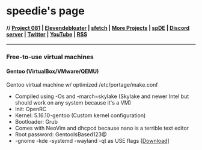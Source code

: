 # speedie's page

#### // [Project 081](https://p081.github.io) | [Elevendebloater](https://spdgmr.github.io/elevendebloater) | [sfetch](https://spdgmr.github.io/sfetch) | [More Projects](https://spdgmr.github.io/projects) | [spDE](https://spdgmr.github.io/spde) | [Discord server](https://ffdiscord.github.io) | [Twitter](https://nitter.net/spdgmr) | [YouTube](https://invidious.namazso.eu/speedie) | [RSS](https://raw.githubusercontent.com/spdgmr/posts/main/rss.xml)
--------------

### Free-to-use virtual machines

#### Gentoo (VirtualBox/VMware/QEMU)
Gentoo virtual machine w/ optimized /etc/portage/make.conf
- Compiled using -Os and -march=skylake (Skylake and newer Intel but should work on any system because it's a VM)
- Init: OpenRC
- Kernel: 5.16.10-gentoo (Custom kernel configuration)
- Bootloader: Grub
- Comes with NeoVim and dhcpcd because nano is a terrible text editor
- Root password: GentooIsBased123@
- -gnome -kde -systemd -wayland -qt as USE flags [[Download]](https://drive.google.com/file/d/1PxaIbj4ptQbPRFIAo-qJE7_Ozd0BGBj2/view?usp=sharing)
